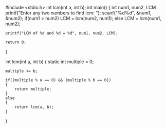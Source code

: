 #include <stdio.h>
int lcm(int a, int b);
int main()
{
    int num1, num2, LCM
    printf("Enter any two numbers to find lcm: ");
    scanf("%d%d", &num1, &num2);
    if(num1 > num2)
        LCM = lcm(num2, num1);
    else
        LCM = lcm(num1, num2);
        
    printf("LCM of %d and %d = %d", num1, num2, LCM);
    
    return 0;
}

int lcm(int a, int b)
{
    static int multiple = 0;
    
    multiple += b;
   
    if((multiple % a == 0) && (multiple % b == 0))
    {
        return multiple;
    }
    else 
    {
        return lcm(a, b);
    }
}
